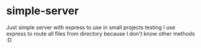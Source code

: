 # simple-server
Just simple server with express to use in small projects testing
I use express to route all files from directory because I don't know other methods :D